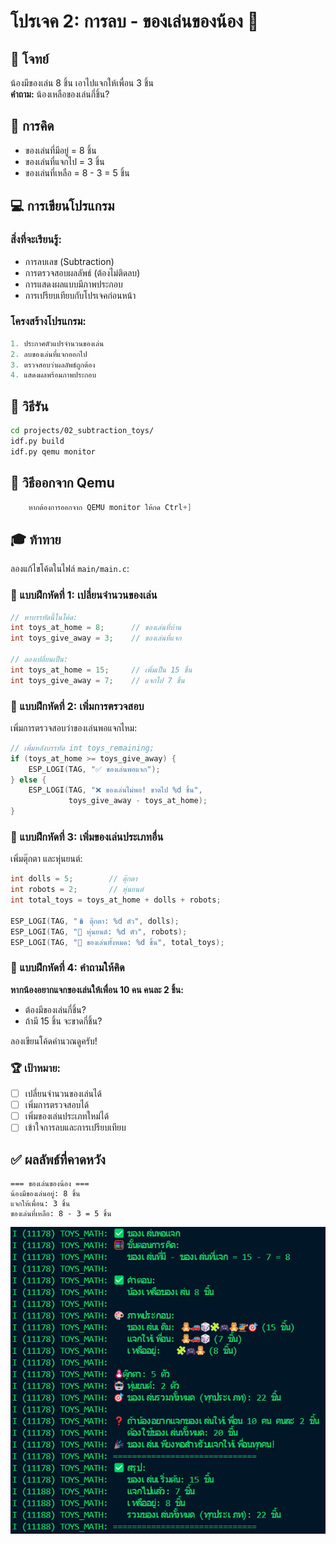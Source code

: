 # โปรเจค 2: การลบ - ของเล่นของน้อง 🧸

## 🎯 โจทย์
น้องมีของเล่น 8 ชิ้น เอาไปแจกให้เพื่อน 3 ชิ้น  
**คำถาม:** น้องเหลือของเล่นกี่ชิ้น?

## 🧮 การคิด
- ของเล่นที่มีอยู่ = 8 ชิ้น
- ของเล่นที่แจกไป = 3 ชิ้น
- ของเล่นที่เหลือ = 8 - 3 = 5 ชิ้น

## 💻 การเขียนโปรแกรม

### สิ่งที่จะเรียนรู้:
- การลบเลข (Subtraction)
- การตรวจสอบผลลัพธ์ (ต้องไม่ติดลบ)
- การแสดงผลแบบมีภาพประกอบ
- การเปรียบเทียบกับโปรเจคก่อนหน้า

### โครงสร้างโปรแกรม:
```c
1. ประกาศตัวแปรจำนวนของเล่น
2. ลบของเล่นที่แจกออกไป
3. ตรวจสอบว่าผลลัพธ์ถูกต้อง
4. แสดงผลพร้อมภาพประกอบ
```

## 🚀 วิธีรัน

```bash
cd projects/02_subtraction_toys/
idf.py build
idf.py qemu monitor
```

## 🚪 วิธีออกจาก Qemu
``` c
    หากต้องการออกจาก QEMU monitor ให้กด Ctrl+]
``` 


## 🎓 ท้าทาย

ลองแก้ไขโค้ดในไฟล์ `main/main.c`:

### 📝 แบบฝึกหัดที่ 1: เปลี่ยนจำนวนของเล่น
```c
// หาบรรทัดนี้ในโค้ด:
int toys_at_home = 8;      // ของเล่นที่บ้าน
int toys_give_away = 3;    // ของเล่นที่แจก

// ลองเปลี่ยนเป็น:
int toys_at_home = 15;     // เพิ่มเป็น 15 ชิ้น
int toys_give_away = 7;    // แจกไป 7 ชิ้น
```

### 📝 แบบฝึกหัดที่ 2: เพิ่มการตรวจสอบ
เพิ่มการตรวจสอบว่าของเล่นพอแจกไหม:
```c
// เพิ่มหลังบรรทัด int toys_remaining;
if (toys_at_home >= toys_give_away) {
    ESP_LOGI(TAG, "✅ ของเล่นพอแจก");
} else {
    ESP_LOGI(TAG, "❌ ของเล่นไม่พอ! ขาดไป %d ชิ้น", 
             toys_give_away - toys_at_home);
}
```

### 📝 แบบฝึกหัดที่ 3: เพิ่มของเล่นประเภทอื่น
เพิ่มตุ๊กตา และหุ่นยนต์:
```c
int dolls = 5;        // ตุ๊กตา
int robots = 2;       // หุ่นยนต์
int total_toys = toys_at_home + dolls + robots;

ESP_LOGI(TAG, "🪆 ตุ๊กตา: %d ตัว", dolls);
ESP_LOGI(TAG, "🤖 หุ่นยนต์: %d ตัว", robots);
ESP_LOGI(TAG, "🎯 ของเล่นทั้งหมด: %d ชิ้น", total_toys);
```

### 📝 แบบฝึกหัดที่ 4: คำถามให้คิด
**หากน้องอยากแจกของเล่นให้เพื่อน 10 คน คนละ 2 ชิ้น:**
- ต้องมีของเล่นกี่ชิ้น?
- ถ้ามี 15 ชิ้น จะขาดกี่ชิ้น?

ลองเขียนโค้ดคำนวณดูครับ!

### 🏆 เป้าหมาย:
- [ ] เปลี่ยนจำนวนของเล่นได้
- [ ] เพิ่มการตรวจสอบได้
- [ ] เพิ่มของเล่นประเภทใหม่ได้
- [ ] เข้าใจการลบและการเปรียบเทียบ

## ✅ ผลลัพธ์ที่คาดหวัง

```
=== ของเล่นของน้อง ===
น้องมีของเล่นอยู่: 8 ชิ้น
แจกให้เพื่อน: 3 ชิ้น
ของเล่นที่เหลือ: 8 - 3 = 5 ชิ้น
```

![alt text](image.png)